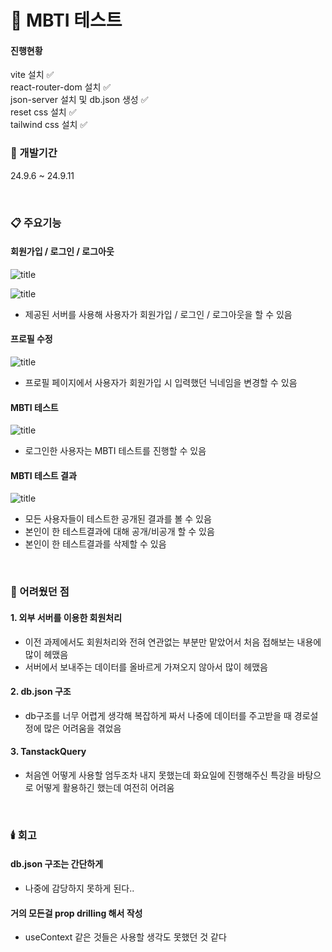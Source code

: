 # :memo: MBTI 테스트

#### 진행현황<br>

vite 설치 ✅<br>
react-router-dom 설치 ✅<br>
json-server 설치 및 db.json 생성 ✅<br>
reset css 설치 ✅<br>
tailwind css 설치 ✅<br>

### :calendar: 개발기간

24.9.6 ~ 24.9.11

<BR>

### :clipboard: 주요기능

#### 회원가입 / 로그인 / 로그아웃

![title](https://github.com/user-attachments/assets/566c5dcb-8f0c-4e52-836c-5f7687ad6707)

![title](https://github.com/user-attachments/assets/b1699eb1-1b4a-4d93-88c9-1e9ba3c98db1)

- 제공된 서버를 사용해 사용자가 회원가입 / 로그인 / 로그아웃을 할 수 있음

#### 프로필 수정

![title](https://github.com/user-attachments/assets/b249f92f-057e-44a8-9928-de1e18e44d59)

- 프로필 페이지에서 사용자가 회원가입 시 입력했던 닉네임을 변경할 수 있음

#### MBTI 테스트

![title](https://github.com/user-attachments/assets/bb16037e-828f-4bca-8139-6dde71084bff)

- 로그인한 사용자는 MBTI 테스트를 진행할 수 있음

#### MBTI 테스트 결과

![title](https://github.com/user-attachments/assets/b5c60990-f70c-430e-a330-79e8c8e3498d)

- 모든 사용자들이 테스트한 공개된 결과를 볼 수 있음
- 본인이 한 테스트결과에 대해 공개/비공개 할 수 있음
- 본인이 한 테스트결과를 삭제할 수 있음

<BR>

### :exploding_head: 어려웠던 점

#### 1. 외부 서버를 이용한 회원처리

- 이전 과제에서도 회원처리와 전혀 연관없는 부분만 맡았어서 처음 접해보는 내용에 많이 헤맸음
- 서버에서 보내주는 데이터를 올바르게 가져오지 않아서 많이 헤맸음

#### 2. db.json 구조

- db구조를 너무 어렵게 생각해 복잡하게 짜서 나중에 데이터를 주고받을 때 경로설정에 많은 어려움을 겪었음

#### 3. TanstackQuery

- 처음엔 어떻게 사용할 엄두조차 내지 못했는데 화요일에 진행해주신 특강을 바탕으로 어떻게 활용하긴 했는데 여전히 어려움

<br>

### :candle: 회고

#### db.json 구조는 간단하게

- 나중에 감당하지 못하게 된다..

#### 거의 모든걸 prop drilling 해서 작성

- useContext 같은 것들은 사용할 생각도 못했던 것 같다
